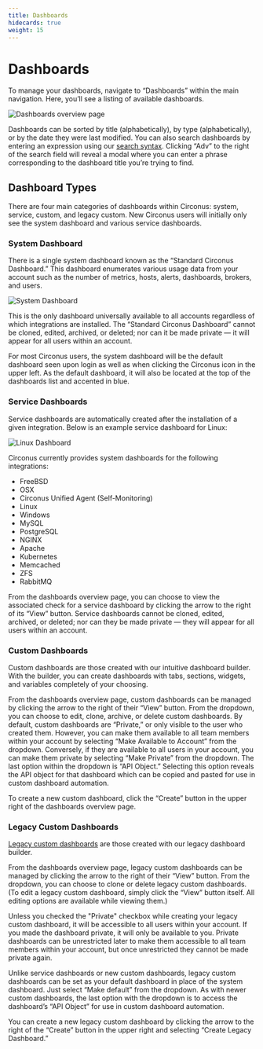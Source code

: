 ```yaml
---
title: Dashboards
hidecards: true
weight: 15
---
```


# Dashboards

To manage your dashboards, navigate to “Dashboards” within the main navigation. Here, you’ll see a listing of available dashboards.

![Dashboards overview page](/images/circonus/dashboards-overview.png)

Dashboards can be sorted by title (alphabetically), by type (alphabetically), or by the date they were last modified. You can also search dashboards by entering an expression using our [search syntax](/circonus/appendix/search/). Clicking “Adv” to the right of the search field will reveal a modal where you can enter a phrase corresponding to the dashboard title you’re trying to find. 

## Dashboard Types

There are four main categories of dashboards within Circonus: system, service, custom, and legacy custom. New Circonus users will initially only see the system dashboard and various service dashboards.

### System Dashboard

There is a single system dashboard known as the “Standard Circonus Dashboard.” This dashboard enumerates various usage data from your account such as the number of metrics, hosts, alerts, dashboards, brokers, and users. 

![System Dashboard](/images/circonus/system-dashboard.png)

This is the only dashboard universally available to all accounts regardless of which integrations are installed. The “Standard Circonus Dashboard” cannot be cloned, edited, archived, or deleted; nor can it be made private — it will appear for all users within an account.

For most Circonus users, the system dashboard will be the default dashboard seen upon login as well as when clicking the Circonus icon in the upper left. As the default dashboard, it will also be located at the top of the dashboards list and accented in blue. 

### Service Dashboards

Service dashboards are automatically created after the installation of a given integration. Below is an example service dashboard for Linux:

![Linux Dashboard](/images/circonus/linux-dashboard.png)

Circonus currently provides system dashboards for the following integrations:

- FreeBSD
- OSX
- Circonus Unified Agent (Self-Monitoring)
- Linux
- Windows
- MySQL
- PostgreSQL
- NGINX
- Apache
- Kubernetes
- Memcached
- ZFS
- RabbitMQ

From the dashboards overview page, you can choose to view the associated check for a service dashboard by clicking the arrow to the right of its “View” button. Service dashboards cannot be cloned, edited, archived, or deleted; nor can they be made private — they will appear for all users within an account.

### Custom Dashboards

Custom dashboards are those created with our intuitive dashboard builder. With the builder, you can create dashboards with tabs, sections, widgets, and variables completely of your choosing. 

From the dashboards overview page, custom dashboards can be managed by clicking the arrow to the right of their “View” button. From the dropdown, you can choose to edit, clone, archive, or delete custom dashboards. By default, custom dashboards are “Private,” or only visible to the user who created them. However, you can make them available to all team members within your account by selecting “Make Available to Account” from the dropdown. Conversely, if they are available to all users in your account, you can make them private by selecting “Make Private” from the dropdown. The last option within the dropdown is “API Object.” Selecting this option reveals the API object for that dashboard which can be copied and pasted for use in custom dashboard automation.

To create a new custom dashboard, click the “Create” button in the upper right of the dashboards overview page. 

### Legacy Custom Dashboards

[Legacy custom dashboards](/circonus/dashboards/legacy-custom-dashboards/) are those created with our legacy dashboard builder. 

From the dashboards overview page, legacy custom dashboards can be managed by clicking the arrow to the right of their “View” button. From the dropdown, you can choose to clone or delete legacy custom dashboards. (To edit a legacy custom dashboard, simply click the “View” button itself. All editing options are available while viewing them.) 

Unless you checked the "Private" checkbox while creating your legacy custom dashboard, it will be accessible to all users within your account. If you made the dashboard private, it will only be available to you. Private dashboards can be unrestricted later to make them accessible to all team members within your account, but once unrestricted they cannot be made private again.

Unlike service dashboards or new custom dashboards, legacy custom dashboards can be set as your default dashboard in place of the system dashboard. Just select “Make default” from the dropdown. As with newer custom dashboards, the last option with the dropdown is to access the dashboard’s “API Object” for use in custom dashboard automation.  

You can create a new legacy custom dashboard by clicking the arrow to the right of the “Create” button in the upper right and selecting “Create Legacy Dashboard.”